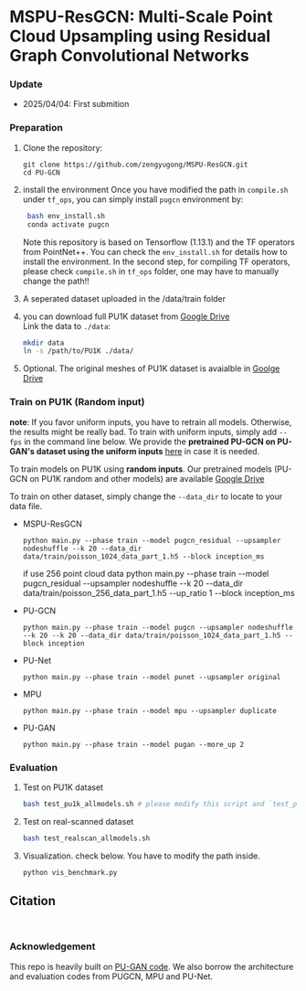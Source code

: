 # MSPU-ResGCN: Multi-Scale Point Cloud Upsampling using Residual Graph Convolutional Networks 


### Update
* 2025/04/04: First submition


### Preparation

1. Clone the repository:

   ```shell
   git clone https://github.com/zengyugong/MSPU-ResGCN.git
   cd PU-GCN
   ```
   
2. install the environment
   Once you have modified the path in `compile.sh` under `tf_ops`, you can simply install `pugcn` environment by:  
   
   ```bash
    bash env_install.sh
    conda activate pugcn
   ```
   
   Note this repository is based on Tensorflow (1.13.1) and the TF operators from PointNet++.  You can check the `env_install.sh` for details how to install the environment.  In the second step, for compiling TF operators, please check `compile.sh` in `tf_ops` folder, one may have to manually change the path!!
   
3. A seperated dataset uploaded in the /data/train folder
   
4. you can download full PU1K dataset from [Google Drive](https://drive.google.com/file/d/1oTAx34YNbL6GDwHYL2qqvjmYtTVWcELg/view?usp=sharing)  
    Link the data to `./data`:

    ```bash
    mkdir data
    ln -s /path/to/PU1K ./data/
    ```
5. Optional. The original meshes of PU1K dataset is avaialble in [Goolge Drive](https://drive.google.com/file/d/1tnMjJUeh1e27mCRSNmICwGCQDl20mFae/view?usp=sharing)
    
### Train on PU1K (Random input) 

**note**: If you favor uniform inputs, you have to retrain all models. Otherwise, the results might be really bad. To train with uniform inputs, simply add `--fps` in the command line below.
We provide the **pretrained PU-GCN on PU-GAN's dataset using the uniform inputs** [here](https://drive.google.com/file/d/1xdG3hUomPoUhdusuYjHqCyl8YMBwYrZg/view?usp=share_link) in case it is needed. 

To train models on PU1K using **random inputs**. Our pretrained models (PU-GCN on PU1K random and other models) are available [Google Drive](https://drive.google.com/file/d/1vusBIw7sd69gnyaeoWMiGaPHfkyHM5Qb/view?usp=sharing)

To train on other dataset, simply change the `--data_dir` to locate to your data file. 

-  MSPU-ResGCN
    ```shell
    python main.py --phase train --model pugcn_residual --upsampler nodeshuffle --k 20 --data_dir data/train/poisson_1024_data_part_1.h5 --block inception_ms
    ```
    if use 256 point cloud data
   python main.py --phase train --model pugcn_residual --upsampler nodeshuffle --k 20 --data_dir data/train/poisson_256_data_part_1.h5 --up_ratio 1 --block inception_ms

-  PU-GCN
    ```shell
    python main.py --phase train --model pugcn --upsampler nodeshuffle --k 20 --k 20 --data_dir data/train/poisson_1024_data_part_1.h5 --block inception
    ```

-  PU-Net
    ```
    python main.py --phase train --model punet --upsampler original  
    ```

-  MPU
    ```
    python main.py --phase train --model mpu --upsampler duplicate 
    ```

-  PU-GAN
    ```
    python main.py --phase train --model pugan --more_up 2 
    ```



### Evaluation

1. Test on PU1K dataset
   ```bash
   bash test_pu1k_allmodels.sh # please modify this script and `test_pu1k.sh` if needed
   ```

5. Test on real-scanned dataset

    ```bash
    bash test_realscan_allmodels.sh
    ```

6. Visualization. 
    check below. You have to modify the path inside. 
    
    ```bash
    python vis_benchmark.py
    ```
    



## Citation



​    
### Acknowledgement
This repo is heavily built on [PU-GAN code](https://github.com/liruihui/PU-GAN). We also borrow the architecture and evaluation codes from PUGCN, MPU and PU-Net. 


